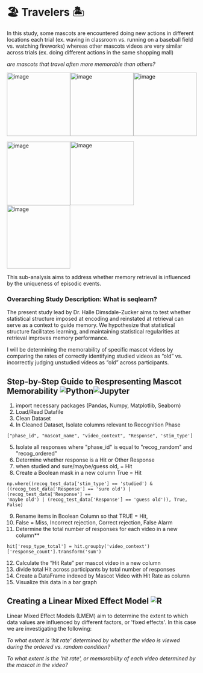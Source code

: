 
# 🏖️ Travelers 🏝️ 

In this study, some mascots are encountered doing new actions in different locations each trial (ex. waving in classroom vs. running on a baseball field vs. watching fireworks) whereas other mascots videos are very similar across trials (ex. doing different actions in the same shopping mall)

*are mascots that travel often more memorable than others?* 

<img width="168" alt="image" src="https://user-images.githubusercontent.com/74158727/122775324-02370200-d278-11eb-99c6-57cc9ea41254.png"><img width="168" alt="image" src="https://user-images.githubusercontent.com/74158727/122775518-36122780-d278-11eb-9284-9ff3650efad8.png"><img width="168" alt="image" src="https://user-images.githubusercontent.com/74158727/122775285-f8150380-d277-11eb-9f00-1beaccf4e430.png">

<img width="168" alt="image" src="https://user-images.githubusercontent.com/74158727/122774004-d2d3c580-d276-11eb-8eec-6f8fd255ba24.png"><img width="169" alt="image" src="https://user-images.githubusercontent.com/74158727/122774296-10385300-d277-11eb-8204-da4454d3852a.png"><img width="168" alt="image" src="https://user-images.githubusercontent.com/74158727/122774404-25ad7d00-d277-11eb-8c94-5a8fe420cdb7.png">

This sub-analysis aims to address whether memory retrieval is influenced by the uniqueness of episodic events. 

### Overarching Study Description: What is seqlearn?  
The present study lead by Dr. Halle Dimsdale-Zucker aims to test whether statistical structure imposed at encoding and reinstated at retrieval can serve as a context to guide memory. We hypothesize that statistical structure facilitates learning, and maintaining statistical regularities at retrieval improves memory performance.

I will be determining the memorability of specific mascot videos by comparing the rates of correctly identifying studied videos as “old” vs. incorrectly judging unstudied videos as “old” across participants.

## Step-by-Step Guide to Respresenting Mascot Memorability <img alt="Python" src="https://img.shields.io/badge/python-%2314354C.svg?style=for-the-badge&logo=python&logoColor=white"><img alt="Jupyter" src="https://img.shields.io/badge/Jupyter-%23F37626.svg?style=for-the-badge&logo=Jupyter&logoColor=white" />

1. import necessary packages (Pandas, Numpy, Matplotlib, Seaborn)
2. Load/Read Datafile
3. Clean Dataset
4. In Cleaned Dataset, Isolate columns relevant to Recognition Phase
```
["phase_id", "mascot_name", "video_context", "Response", 'stim_type']
```
5. Isolate all responses where "phase_id" is equal to "recog_random" and "recog_ordered"
6. Determine whether response is a Hit or Other Response
7. when studied and sure/maybe/guess old, = Hit
8. Create a Boolean mask in a new column True = Hit
```
np.where((recog_test_data['stim_type'] == 'studied') & 
((recog_test_data['Response'] == 'sure old') | (recog_test_data['Response'] == 
'maybe old') | (recog_test_data['Response'] == 'guess old')), True, False)

```
9. Rename items in Boolean Column so that TRUE = Hit,
10. False = Miss, Incorrect rejection, Correct rejection, False Alarm
11. Determine the total number of responses for each video in a new column** 
```
hit['resp_type_total'] = hit.groupby('video_context')['response_count'].transform('sum')
```
12. Calculate the “Hit Rate” per mascot video in a new column
13. divide total Hit across participants by total number of responses
14. Create a DataFrame indexed by Mascot Video with Hit Rate as column
15. Visualize this data in a bar graph

## Creating a Linear Mixed Effect Model <img alt="R" src="https://img.shields.io/badge/r-%23276DC3.svg?style=for-the-badge&logo=r&logoColor=white"/>
Linear Mixed Effect Models (LMEM) aim to determine the extent to which data values are influenced by different factors, or 'fixed effects'. In this case we are investigating the following:
 
 _To what extent is 'hit rate' determined by whether the video is viewed during the ordered vs. random condition?_
 
 _To what extent is the 'hit rate', or memorability of each video determined by the mascot in the video?_
